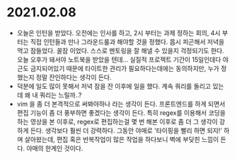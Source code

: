 # 2021.02.08 

- 오늘은 인턴을 받았다. 오전에는 인사를 하고, 2시 부터는 과제 정하는 회의, 4시 부터는 직접 인턴들과 만나 그라운드룰과 해야할 것을 정했다. 몹시 피곤해서 저녁을 먹고 잠들었다. 꿀잠 이었다. 스스로 멘토링을 잘 해낼 수 있을지 걱정되기도 한다. 오늘 오후가 돼서야 노트북을 받았을 텐데... 실질적 프로젝트 기간이 15일인데다 야근도 금지되어있기 때문에 타이트한 관리가 필요하다는데에는 동의하지만, 누가 정했는지 정말 잔인하다는 생각이 든다.
- 덕분에 일도 많이 못해서 저녁 잠을 잔 이후에 일을 했다. 계속 쿼리를 돌리고 있는데 왜 내 쿼리는 느릴까..?
- vim 을 좀 더 본격적으로 써봐야하나 라는 생각이 든다. 프론트엔드를 하게 되면서 편집 기능이 좀 더 풍부하면 좋겠다는 생각이 든다. 특히 regex를 이용해서 코딩을 하는 영상을 본 이후로, regex로 편집하는걸 몇 번 해본 이후로 좀 더 그 생각이 강하게 든다. 생각보다 훨씬 더 강력하다. 그동안 야매로 '타이핑을 빨리 하면 되지!' 하며 살아왔는데, 편집 혹은 반복작업이 많은 작업을 하다보니 벽에 부딪힌 느낌이 든다. 야매의 한계인 것이다.
